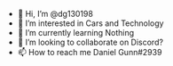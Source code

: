 - 👋 Hi, I’m @dg130198
- 👀 I’m interested in Cars and Technology
- 🌱 I’m currently learning Nothing
- 💞️ I’m looking to collaborate on Discord?
- 📫 How to reach me Daniel Gunn#2939

<!---
dg130198/dg130198 is a ✨ special ✨ repository because its `README.md` (this file) appears on your GitHub profile.
You can click the Preview link to take a look at your changes.
--->
